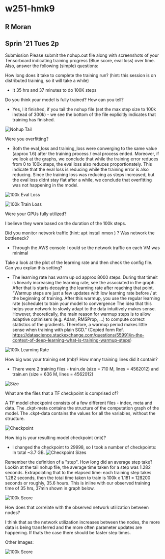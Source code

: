 # w251-hmk9 
## R Moran
## Sprin '21 Tues 2p

Submission
Please submit the nohup.out file along with screenshots of your Tensorboard indicating training progress (Blue score, eval loss) over time. Also, answer the following (simple) questions:

How long does it take to complete the training run? (hint: this session is on distributed training, so it will take a while)

- It 35 hrs and 37 minutes to do 100K steps

Do you think your model is fully trained? How can you tell?

- Yes, I it finished, if you tail the nohup file (set the max step size to 100k instead of 300k) - we see the bottom of the file explicitly indicates that training has finished.
 
![Nohup Tail](https://user-images.githubusercontent.com/64815523/109389194-7882b380-78d9-11eb-90ec-2d39721d366a.JPG)

Were you overfitting?

- Both the eval_loss and training_loss were converging to the same value (approx 1.6) after the training process / eval process ended. Moreover, if we look at the graphs, we conclude that while the training error reduces from 0 to 100k steps, the eval loss also reduces proportionately.  This indicate that the eval loss is reducing while the training error is also reducing. Since the training loss was reducing as steps increased, but the eval loss didnt stay flat after a while, we conclude that overfitting was not happening in the model.

![100k Eval Loss](https://user-images.githubusercontent.com/64815523/109389203-82a4b200-78d9-11eb-984f-13151b00d15b.JPG)

![100k Train Loss](https://user-images.githubusercontent.com/64815523/109389213-8fc1a100-78d9-11eb-8330-f8f651c729ed.JPG)

Were your GPUs fully utilized?

I believe they were based on the duration of the 100k steps. 

Did you monitor network traffic (hint: apt install nmon ) ? Was network the bottleneck?

- Through the AWS console I could se the network traffic on each VM was minimal

Take a look at the plot of the learning rate and then check the config file. Can you explan this setting?

- The learning rate has warm up od approx 8000 steps. During that timeit is linearly increasing the learning rate, see the associated in the graph. After that is starts decaying the learning rate after reaching that point.  "Warmup steps are just a few updates with low learning rate before / at the beginning of training. After this warmup, you use the regular learning rate (schedule) to train your model to convergence The idea that this helps your network to slowly adapt to the data intuitively makes sense. However, theoretically, the main reason for warmup steps is to allow adaptive optimisers (e.g. Adam, RMSProp, ...) to compute correct statistics of the gradients. Therefore, a warmup period makes little sense when training with plain SGD."  (Copied form Ref. https://datascience.stackexchange.com/questions/55991/in-the-context-of-deep-learning-what-is-training-warmup-steps)

![100k Learning Rate](https://user-images.githubusercontent.com/64815523/109389707-80dbee00-78db-11eb-8a0c-57886a4d214e.JPG)

How big was your training set (mb)? How many training lines did it contain?

- There were 2 training files - train.de (size = 710 M, lines = 4562012) and train.en (size = 636 M, lines = 4562012)

![Size](https://user-images.githubusercontent.com/64815523/109389228-aa941580-78d9-11eb-8b37-675146f728f4.JPG)

What are the files that a TF checkpoint is comprised of?

A TF model checkpoint consists of a few different files - index, meta and data. The .ckpt-meta contains the structure of the computation graph of the model. The .ckpt-data contains the values for all the variables, without the structure.

![Checkpoint](https://user-images.githubusercontent.com/64815523/109389256-d7e0c380-78d9-11eb-9c20-b92caf33b3d3.JPG)

How big is your resulting model checkpoint (mb)?

- I changed the checkpoint to 29998, so I took a number of checkpoints:  In total ~3.7 GB.
![Checkpoint Sizes](https://user-images.githubusercontent.com/64815523/109389648-30fd2700-78db-11eb-8d36-69642444b358.JPG)

Remember the definition of a "step". How long did an average step take?
Lookin at the tail nohup file, the average time taken for a step was 1.282 seconds. Extrapolating that to the elapsed time: each training step takes 1.282 seconds, then the total time taken to train is 100k x 1.181 = 128200 seconds or roughly, 35.6 hours. This is inline with our observed training time of 35 hrs, 37min shown in graph below.

![100k Score](https://user-images.githubusercontent.com/64815523/109389428-8edd3f00-78da-11eb-9085-0ac2e9f9c738.JPG)

How does that correlate with the observed network utilization between nodes?

I think that as the network utilization increases between the nodes, the more data is being transferred and the more often parameter updates are happening.  If thats the case there should be faster step times.

Other Images:

![100k Score](https://user-images.githubusercontent.com/64815523/109389712-85080b80-78db-11eb-8b99-eef12d0b6b73.JPG)

